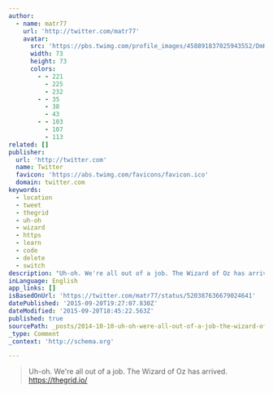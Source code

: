 ```yaml
---
author:
  - name: matr77
    url: 'http://twitter.com/matr77'
    avatar:
      src: 'https://pbs.twimg.com/profile_images/458891837025943552/DmHpPabZ_bigger.png'
      width: 73
      height: 73
      colors:
        - - 221
          - 225
          - 232
        - - 35
          - 38
          - 43
        - - 103
          - 107
          - 113
related: []
publisher:
  url: 'http://twitter.com'
  name: Twitter
  favicon: 'https://abs.twimg.com/favicons/favicon.ico'
  domain: twitter.com
keywords:
  - location
  - tweet
  - thegrid
  - uh-oh
  - wizard
  - https
  - learn
  - code
  - delete
  - switch
description: "Uh-oh. We're all out of a job. The Wizard of Oz has arrived. https://thegrid.io/"
inLanguage: English
app_links: []
isBasedOnUrl: 'https://twitter.com/matr77/status/520387636679024641'
datePublished: '2015-09-20T19:27:07.830Z'
dateModified: '2015-09-20T18:45:22.563Z'
published: true
sourcePath: _posts/2014-10-10-uh-oh-were-all-out-of-a-job-the-wizard-of-oz-has-arrived.md
_type: Comment
_context: 'http://schema.org'

---
```

> Uh-oh. We're all out of a job. The Wizard of Oz has arrived. https://thegrid.io/